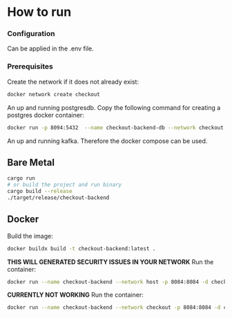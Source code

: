 # How to run 
### Configuration
Can be applied in the .env file.

### Prerequisites
Create the network if it does not already exist:
```bash
docker network create checkout
```

An up and running postgresdb. Copy the following command for creating a postgres docker container:

```bash
docker run -p 8094:5432  --name checkout-backend-db --network checkout -e POSTGRES_PASSWORD=password -e POSTGRES_USER=checkout -e POSTGRES_DB=checkout -d postgres
```

An up and running kafka. Therefore the docker compose can be used.
 
## Bare Metal
```bash
cargo run
# or build the project and run binary
cargo build --release
./target/release/checkout-backend
```

## Docker
Build the image:
```bash
docker buildx build -t checkout-backend:latest .
```

**THIS WILL GENERATED SECURITY ISSUES IN YOUR NETWORK**
Run the container:
```bash
docker run --name checkout-backend --network host -p 8084:8084 -d checkout-backend 
```

**CURRENTLY NOT WORKING**
Run the container:
```bash
docker run --name checkout-backend --network checkout -p 8084:8084 -d checkout-backend 
```
